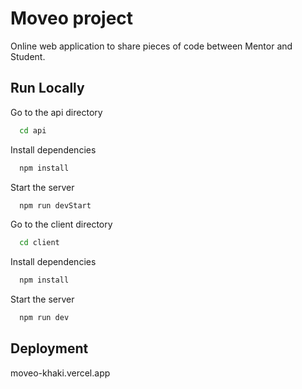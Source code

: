 # Moveo project

Online web application to share pieces of code between Mentor and Student.

## Run Locally

Go to the api directory

```bash
  cd api
```

Install dependencies

```bash
  npm install
```

Start the server

```bash
  npm run devStart
```

Go to the client directory

```bash
  cd client
```

Install dependencies

```bash
  npm install
```

Start the server

```bash
  npm run dev
```

## Deployment

moveo-khaki.vercel.app
